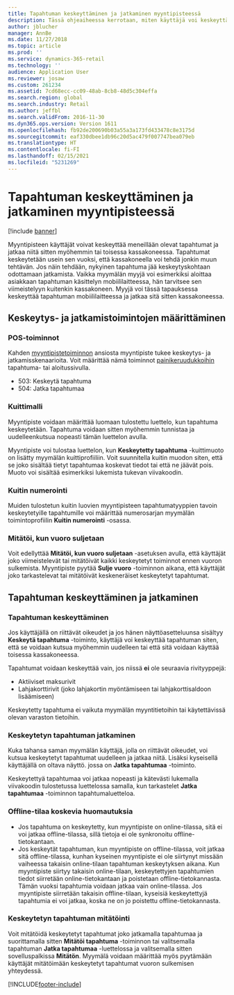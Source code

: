 ```yaml
---
title: Tapahtuman keskeyttäminen ja jatkaminen myyntipisteessä
description: Tässä ohjeaiheessa kerrotaan, miten käyttäjä voi keskeyttää meneillään olevat tapahtumat ja jatkaa niitä sitten myöhemmin tai toisessa kassakoneessa Dynamics 365 Commercessa.
author: jblucher
manager: AnnBe
ms.date: 11/27/2018
ms.topic: article
ms.prod: ''
ms.service: dynamics-365-retail
ms.technology: ''
audience: Application User
ms.reviewer: josaw
ms.custom: 261234
ms.assetid: 7cd68ecc-cc09-48ab-8cb8-48d5c304effa
ms.search.region: global
ms.search.industry: Retail
ms.author: jeffbl
ms.search.validFrom: 2016-11-30
ms.dyn365.ops.version: Version 1611
ms.openlocfilehash: fb92de200690b03a55a3a173fd433478c8e3175d
ms.sourcegitcommit: eaf330dbee1db96c20d5ac479f007747bea079eb
ms.translationtype: HT
ms.contentlocale: fi-FI
ms.lasthandoff: 02/15/2021
ms.locfileid: "5231269"
---
```

# <a name="suspend-and-resume-a-transaction-in-the-point-of-sale-pos"></a>Tapahtuman keskeyttäminen ja jatkaminen myyntipisteessä

[!include [banner](includes/banner.md)]


Myyntipisteen käyttäjät voivat keskeyttää meneillään olevat tapahtumat ja jatkaa niitä sitten myöhemmin tai toisessa kassakoneessa. Tapahtumat keskeytetään usein sen vuoksi, että kassakoneella voi tehdä jonkin muun tehtävän. Jos näin tehdään, nykyinen tapahtuma jää keskeytyskohtaan odottamaan jatkamista. Vaikka myymälän myyjä voi esimerkiksi aloittaa asiakkaan tapahtuman käsittelyn mobiililaitteessa, hän tarvitsee sen viimeistelyyn kuitenkin kassakoneen. Myyjä voi tässä tapauksessa keskeyttää tapahtuman mobiililaitteessa ja jatkaa sitä sitten kassakoneessa.

## <a name="configure-suspend-and-resume-functionality"></a>Keskeytys- ja jatkamistoimintojen määrittäminen

### <a name="pos-operations"></a>POS-toiminnot

Kahden [myyntipistetoiminnon](pos-operations.md) ansiosta myyntipiste tukee keskeytys- ja jatkamisskenaarioita. Voit määrittää nämä toiminnot [painikeruudukkoihin](pos-screen-layouts.md) tapahtuma- tai aloitussivulla.

- 503: Keskeytä tapahtuma
- 504: Jatka tapahtumaa

### <a name="receipt-template"></a>Kuittimalli

Myyntipiste voidaan määrittää luomaan tulostettu luettelo, kun tapahtuma keskeytetään. Tapahtuma voidaan sitten myöhemmin tunnistaa ja uudelleenkutsua nopeasti tämän luettelon avulla.

Myyntipiste voi tulostaa luettelon, kun **Keskeytetty tapahtuma** -kuittimuoto on lisätty myymälän kuittiprofiiliin. Voit suunnitella kuitin muodon siten, että se joko sisältää tietyt tapahtumaa koskevat tiedot tai että ne jäävät pois. Muoto voi sisältää esimerkiksi lukemista tukevan viivakoodin.

### <a name="receipt-numbering"></a>Kuitin numerointi

Muiden tulostetun kuitin luovien myyntipisteen tapahtumatyyppien tavoin keskeytetyille tapahtumille voi määrittää numerosarjan myymälän toimintoprofiilin **Kuitin numerointi** -osassa.

### <a name="void-when-closing-shift"></a>Mitätöi, kun vuoro suljetaan

Voit edellyttää **Mitätöi, kun vuoro suljetaan** -asetuksen avulla, että käyttäjät joko viimeistelevät tai mitätöivät kaikki keskeytetyt toiminnot ennen vuoron sulkemista. Myyntipiste pyytää **Sulje vuoro** -toiminnon aikana, että käyttäjät joko tarkastelevat tai mitätöivät keskeneräiset keskeytetyt tapahtumat.

## <a name="suspend-and-resume-a-transaction"></a>Tapahtuman keskeyttäminen ja jatkaminen

### <a name="suspend-a-transaction"></a>Tapahtuman keskeyttäminen

Jos käyttäjällä on riittävät oikeudet ja jos hänen näyttöasetteluunsa sisältyy **Keskeytä tapahtuma** -toiminto, käyttäjä voi keskeyttää tapahtuman siten, että se voidaan kutsua myöhemmin uudelleen tai että sitä voidaan käyttää toisessa kassakoneessa.

Tapahtumat voidaan keskeyttää vain, jos niissä **ei** ole seuraavia rivityyppejä:

- Aktiiviset maksurivit
- Lahjakorttirivit (joko lahjakortin myöntämiseen tai lahjakorttisaldoon lisäämiseen)

Keskeytetty tapahtuma ei vaikuta myymälän myyntitietoihin tai käytettävissä olevan varaston tietoihin.

### <a name="resume-a-suspended-transaction"></a>Keskeytetyn tapahtuman jatkaminen

Kuka tahansa saman myymälän käyttäjä, jolla on riittävät oikeudet, voi kutsua keskeytetyt tapahtumat uudelleen ja jatkaa niitä. Lisäksi kyseisellä käyttäjällä on oltava näyttö. jossa on **Jatka tapahtumaa** -toiminto.

Keskeytettyä tapahtumaa voi jatkaa nopeasti ja kätevästi lukemalla viivakoodin tulostetussa luettelossa samalla, kun tarkastelet **Jatka tapahtumaa** -toiminnon tapahtumaluetteloa.

### <a name="considerations-for-offline-mode"></a>Offline-tilaa koskevia huomautuksia

- Jos tapahtuma on keskeytetty, kun myyntipiste on online-tilassa, sitä ei voi jatkaa offline-tilassa, sillä tietoja ei ole synkronoitu offline-tietokantaan.
- Jos keskeytät tapahtuman, kun myyntipiste on offline-tilassa, voit jatkaa sitä offline-tilassa, kunhan kyseinen myyntipiste ei ole siirtynyt missään vaiheessa takaisin online-tilaan tapahtuman keskeytyksen aikana. Kun myyntipiste siirtyy takaisin online-tilaan, keskeytettyjen tapahtumien tiedot siirretään online-tietokantaan ja poistetaan offline-tietokannasta. Tämän vuoksi tapahtumia voidaan jatkaa vain online-tilassa. Jos myyntipiste siirretään takaisin offline-tilaan, kyseisiä keskeytettyjä tapahtumia ei voi jatkaa, koska ne on jo poistettu offline-tietokannasta.

### <a name="void-a-suspended-transaction"></a>Keskeytetyn tapahtuman mitätöinti

Voit mitätöidä keskeytetyt tapahtumat joko jatkamalla tapahtumaa ja suorittamalla sitten **Mitätöi tapahtuma** -toiminnon tai valitsemalla tapahtuman **Jatka tapahtumaa** -luettelossa ja valitsemalla sitten sovelluspalkissa **Mitätön**. Myymälä voidaan määrittää myös pyytämään käyttäjät mitätöimään keskeytetyt tapahtumat vuoron sulkemisen yhteydessä.


[!INCLUDE[footer-include](../includes/footer-banner.md)]